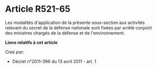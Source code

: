 # Article R521-65

Les modalités d'application de la présente sous-section aux activités relevant du secret de la défense nationale sont fixées
par arrêté conjoint des ministres chargés de la défense et de l'environnement.

**Liens relatifs à cet article**

_Créé par_:

  - Décret n°2011-396 du 13 avril 2011 - art. 1
